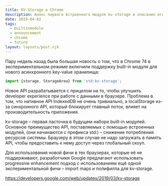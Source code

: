 ```yaml
---
title: KV-Storage в Chrome
description: Анонс первого встроенного модуля kv-storage и описание его API
date: 2019-04-02
tags:
  - builtinmodule
  - announcement
  - chrome
  - future
layout: layouts/post.njk
---
```

Пару недель назад была большая новость о том, что в Chrome 74 в экспериментальном режиме включили поддержку built-in модуля для нового асинхронного key-value хранилища:

```js
import {storage, StorageArea} from 'std:kv-storage';
```

Новое API разрабатывается с прицелом на то, чтобы улучшить developer experience при работе с данными в браузере. Проблема в том, что нативное API IndexedDB не очень тривиально, а localStorage из-за синхронного API, который блокирует главный поток, влияет на производительность приложения.

kv-storage – первая ласточка в будущем наборе built-in модулей. Основное преимущество API, поставляемых с помощью встроенных модулей, (они начинаются с префикса std:) – снижение потребления ресурсов системы. Браузеру в этом случае не надо загружать в память API, чтобы предоставить к нему доступ через глобальный скоуп.

Для использования новой фичи в тех браузерах, которые её не поддерживают, разработчики Google предлагают использовать progressive enhancement подход с использованием ещё одной экспериментальной фичи – import maps и полифилла для kv-storage.

https://developers.google.com/web/updates/2019/03/kv-storage 
